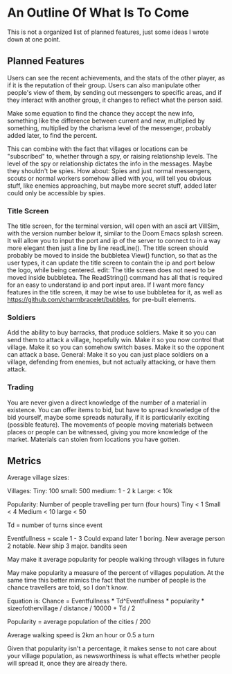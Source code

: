 # An Outline Of What Is To Come

This is not a organized list of planned features, just some ideas I wrote down at one point.

## Planned Features

Users can see the recent achievements, and the stats of the other player, as if it is the reputation of their group. Users can also manipulate other people's view of them, by sending out messengers to specific areas, and if they interact with another group, it changes to reflect what the person said.

Make some equation to find the chance they accept the new info, something like the difference between current and new, multiplied by something, multiplied by the charisma level of the messenger, probably added later, to find the percent.

This can combine with the fact that villages or locations can be "subscribed" to, whether through a spy, or raising relationship levels. The level of the spy or relationship dictates the info in the messages.
Maybe they shouldn't be spies. How about:
Spies and just normal messengers, scouts or normal workers somehow allied with you, will tell you obvious stuff, like enemies approaching, but maybe more secret stuff, added later could only be accessible by spies.

### Title Screen

The title screen, for the terminal version, will open with an ascii art VillSim, with the version number below it, similar to the Doom Emacs splash screen.
It will allow you to input the port and ip of the server to connect to in a way more elegant then just a line by line readLine().
The title screen should probably be moved to inside the bubbletea View() function, so that as the user types, it can update the title screen to contain the ip and port below the logo, while being centered.
edit: The title screen does not need to be moved inside bubbletea. The ReadString() command has all that is required for an easy to understand ip and port input area.
If I want more fancy features in the title screen, it may be wise to use bubbletea for it, as well as https://github.com/charmbracelet/bubbles, for pre-built elements.

### Soldiers
Add the ability to buy barracks, that produce soldiers. Make it so you can send them to attack a village, hopefully win. Make it so you now control that village. Make it so you can somehow switch bases. Make it so the opponent can attack a base.
General:
Make it so you can just place soldiers on a village, defending from enemies, but not actually attacking, or have them attack.

### Trading
You are never given a direct knowledge of the number of a material in existence.
You can offer items to bid, but have to spread knowledge of the bid yourself, maybe some spreads naturally, if it is particularily exciting (possible feature).
The movements of people moving materials between places or people can be witnessed, giving you more knowledge of the market.
Materials can stolen from locations you have gotten.

## Metrics

Average village sizes:

Villages:
Tiny: 100
small: 500
medium: 1 - 2 k
Large: < 10k

Popularity:
Number of people travelling per turn (four hours)
Tiny < 1
Small < 4
Medium < 10
large < 50

Td = number of turns since event

Eventfullness = scale
1 - 3
Could expand later
1 boring. New average person
2 notable. New ship
3 major. bandits seen

May make it average popularity for people walking through villages in future

May make popularity a measure of the percent of villages population. At the same time this better mimics the fact that the number of people is the chance travellers are told, so I don't know.

Equation is:
Chance = Eventfullness * Td^Eventfullness * popularity * sizeofothervillage / distance / 10000 + Td / 2

Popularity = average population of the cities / 200

Average walking speed is 2km an hour or 0.5 a turn

Given that popularity isn't a percentage, it makes sense to not care about your village population, as newsworthiness is what effects whether people will spread it, once they are already there.
